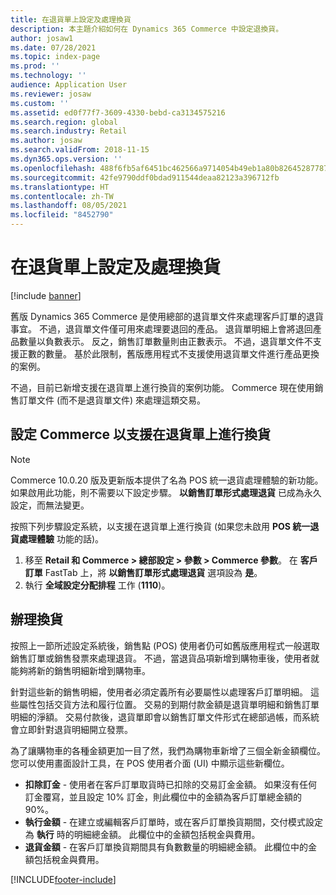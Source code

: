 ```yaml
---
title: 在退貨單上設定及處理換貨
description: 本主題介紹如何在 Dynamics 365 Commerce 中設定退換貨。
author: josaw1
ms.date: 07/28/2021
ms.topic: index-page
ms.prod: ''
ms.technology: ''
audience: Application User
ms.reviewer: josaw
ms.custom: ''
ms.assetid: ed0f77f7-3609-4330-bebd-ca3134575216
ms.search.region: global
ms.search.industry: Retail
ms.author: josaw
ms.search.validFrom: 2018-11-15
ms.dyn365.ops.version: ''
ms.openlocfilehash: 488f6fb5af6451bc462566a9714054b49eb1a80b8264528778797f6a39647764
ms.sourcegitcommit: 42fe9790ddf0bdad911544deaa82123a396712fb
ms.translationtype: HT
ms.contentlocale: zh-TW
ms.lasthandoff: 08/05/2021
ms.locfileid: "8452790"
---
```

# <a name="configure-and-process-an-exchange-on-a-return-order"></a>在退貨單上設定及處理換貨

[!include [banner](includes/banner.md)]

舊版 Dynamics 365 Commerce 是使用總部的退貨單文件來處理客戶訂單的退貨事宜。 不過，退貨單文件僅可用來處理要退回的產品。 退貨單明細上會將退回產品數量以負數表示。 反之，銷售訂單數量則由正數表示。 不過，退貨單文件不支援正數的數量。 基於此限制，舊版應用程式不支援使用退貨單文件進行產品更換的案例。

不過，目前已新增支援在退貨單上進行換貨的案例功能。 Commerce 現在使用銷售訂單文件 (而不是退貨單文件) 來處理這類交易。

## <a name="configure-commerce-to-support-exchanges-on-return-orders"></a>設定 Commerce 以支援在退貨單上進行換貨

> [!NOTE]
> Commerce 10.0.20 版及更新版本提供了名為 POS 統一退貨處理體驗的新功能。 如果啟用此功能，則不需要以下設定步驟。 **以銷售訂單形式處理退貨** 已成為永久設定，而無法變更。

按照下列步驟設定系統，以支援在退貨單上進行換貨 (如果您未啟用 **POS 統一退貨處理體驗** 功能的話)。

1. 移至 **Retail 和 Commerce \> 總部設定 \> 參數 \> Commerce 參數**。 在 **客戶訂單** FastTab 上，將 **以銷售訂單形式處理退貨** 選項設為 **是**。
2. 執行 **全域設定分配排程** 工作 (**1110**)。

## <a name="make-an-exchange"></a>辦理換貨

按照上一節所述設定系統後，銷售點 (POS) 使用者仍可如舊版應用程式一般選取銷售訂單或銷售發票來處理退貨。 不過，當退貨品項新增到購物車後，使用者就能夠將新的銷售明細新增到購物車。

針對這些新的銷售明細，使用者必須定義所有必要屬性以處理客戶訂單明細。 這些屬性包括交貨方法和履行位置。 交易的到期付款金額是退貨單明細和銷售訂單明細的淨額。 交易付款後，退貨單即會以銷售訂單文件形式在總部過帳，而系統會立即針對退貨明細開立發票。

為了讓購物車的各種金額更加一目了然，我們為購物車新增了三個全新金額欄位。 您可以使用畫面設計工具，在 POS 使用者介面 (UI) 中顯示這些新欄位。

- **扣除訂金** - 使用者在客戶訂單取貨時已扣除的交易訂金金額。 如果沒有任何訂金覆寫，並且設定 10% 訂金，則此欄位中的金額為客戶訂單總金額的 90%。
- **執行金額** - 在建立或編輯客戶訂單時，或在客戶訂單換貨期間，交付模式設定為 **執行** 時的明細總金額。 此欄位中的金額包括稅金與費用。
- **退貨金額** - 在客戶訂單換貨期間具有負數數量的明細總金額。 此欄位中的金額包括稅金與費用。


[!INCLUDE[footer-include](../includes/footer-banner.md)]
